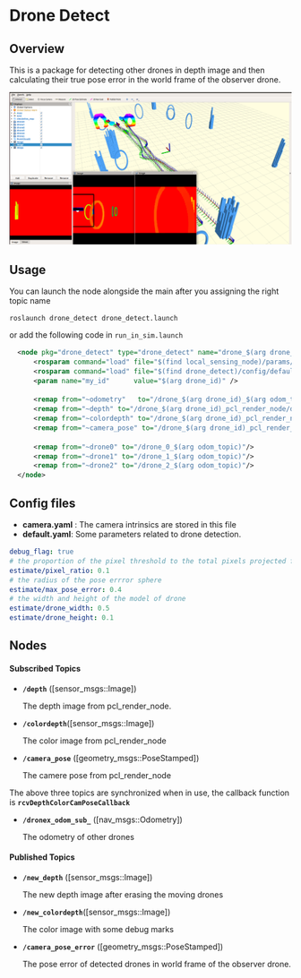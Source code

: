 # Drone Detect

## Overview

This is a package for detecting other drones in depth image and then calculating their true pose error in the world frame of the observer drone.



![Example image](doc/demo.jpg)



## Usage

You can launch the node alongside the main after you assigning the right topic name

```
roslaunch drone_detect drone_detect.launch
```



or add the following code in `run_in_sim.launch`

```xml
  <node pkg="drone_detect" type="drone_detect" name="drone_$(arg drone_id)_drone_detect" output="screen">
      <rosparam command="load" file="$(find local_sensing_node)/params/camera.yaml" />
      <rosparam command="load" file="$(find drone_detect)/config/default.yaml"/>
      <param name="my_id"      value="$(arg drone_id)" />

      <remap from="~odometry"   to="/drone_$(arg drone_id)_$(arg odom_topic)"/>
      <remap from="~depth" to="/drone_$(arg drone_id)_pcl_render_node/depth"/>
      <remap from="~colordepth" to="/drone_$(arg drone_id)_pcl_render_node/colordepth"/>
      <remap from="~camera_pose" to="/drone_$(arg drone_id)_pcl_render_node/camera_pose"/>

      <remap from="~drone0" to="/drone_0_$(arg odom_topic)"/>
      <remap from="~drone1" to="/drone_1_$(arg odom_topic)"/>
      <remap from="~drone2" to="/drone_2_$(arg odom_topic)"/>
  </node>
```



## Config files

* **camera.yaml** : The camera intrinsics are stored in this file
* **default.yaml**: Some parameters related to drone detection.

```yaml
debug_flag: true
# the proportion of the pixel threshold to the total pixels projected from the drone to the depth map 
estimate/pixel_ratio: 0.1
# the radius of the pose errror sphere
estimate/max_pose_error: 0.4
# the width and height of the model of drone
estimate/drone_width: 0.5  
estimate/drone_height: 0.1 
```



## Nodes


#### Subscribed Topics

* **`/depth`** ([sensor_msgs::Image])

	The depth image from pcl_render_node.
	
* **`/colordepth`**([sensor_msgs::Image])

  The color image from pcl_render_node

* **`/camera_pose`** ([geometry_msgs::PoseStamped])

  The camere pose from pcl_render_node

The above three topics are synchronized when in use, the callback function is **`rcvDepthColorCamPoseCallback`**

- **`/dronex_odom_sub_`** ([nav_msgs::Odometry])

  The odometry of other drones

#### Published Topics

* **`/new_depth`** ([sensor_msgs::Image])

  The new depth image after erasing the moving drones

* **`/new_colordepth`**([sensor_msgs::Image])

  The color image with some debug marks

* **`/camera_pose_error`** ([geometry_msgs::PoseStamped])

  The pose error of detected drones in world frame of the observer drone.